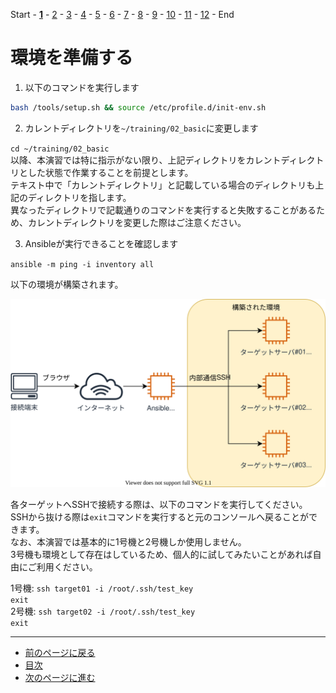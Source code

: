 Start - [**1**](step1.md) - [2](step2.md) - [3](step3.md) - [4](step4.md) - [5](step5.md) - [6](step6.md) - [7](step7.md) - [8](step8.md) - [9](step9.md) - [10](step10.md) - [11](step11.md) - [12](step12.md) - End


# 環境を準備する

1. 以下のコマンドを実行します

```bash
bash /tools/setup.sh && source /etc/profile.d/init-env.sh
```

2. カレントディレクトリを`~/training/02_basic`に変更します

`cd ~/training/02_basic`  
以降、本演習では特に指示がない限り、上記ディレクトリをカレントディレクトリとした状態で作業することを前提とします。  
テキスト中で「カレントディレクトリ」と記載している場合のディレクトリも上記のディレクトリを指します。  
異なったディレクトリで記載通りのコマンドを実行すると失敗することがあるため、カレントディレクトリを変更した際はご注意ください。

3. Ansibleが実行できることを確認します

`ansible -m ping -i inventory all`

以下の環境が構築されます。

![](img/arch.drawio.svg)

各ターゲットへSSHで接続する際は、以下のコマンドを実行してください。  
SSHから抜ける際は`exit`コマンドを実行すると元のコンソールへ戻ることができます。  
なお、本演習では基本的に1号機と2号機しか使用しません。  
3号機も環境として存在はしているため、個人的に試してみたいことがあれば自由にご利用ください。

1号機: `ssh target01 -i /root/.ssh/test_key`  
`exit`  
2号機: `ssh target02 -i /root/.ssh/test_key`  
`exit`  

---

- [前のページに戻る](README.md)
- [目次](README.md)
- [次のページに進む](step2.md)
